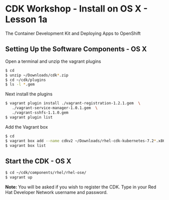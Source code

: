 # CDK Workshop - Install on OS X - Lesson 1a
The Container Development Kit and Deploying Apps to OpenShift

## Setting Up the Software Components - OS X
Open a terminal and unzip the vagrant plugins
```bash
$ cd
$ unzip ~/Downloads/cdk*.zip
$ cd ~/cdk/plugins
$ ls -l *.gem
```
Next install the plugins
```bash
$ vagrant plugin install ./vagrant-registration-1.2.1.gem  \
   ./vagrant-service-manager-1.0.1.gem  \
   ./vagrant-sshfs-1.1.0.gem
$ vagrant plugin list
```
Add the Vagrant box
```bash
$ cd
$ vagrant box add --name cdkv2 ~/Downloads/rhel-cdk-kubernetes-7.2*.x86_64.vagrant-virtualbox.box
$ vagrant box list
```
## Start the CDK - OS X
```bash
$ cd ~/cdk/components/rhel/rhel-ose/
$ vagrant up
```
**Note:** You will be asked if you wish to register the CDK.  Type in your Red Hat Developer Network username and password.
